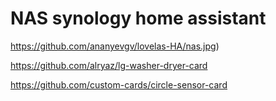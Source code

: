 # NAS synology home assistant



https://github.com/ananyevgv/lovelas-HA/nas.jpg)



https://github.com/alryaz/lg-washer-dryer-card

https://github.com/custom-cards/circle-sensor-card
